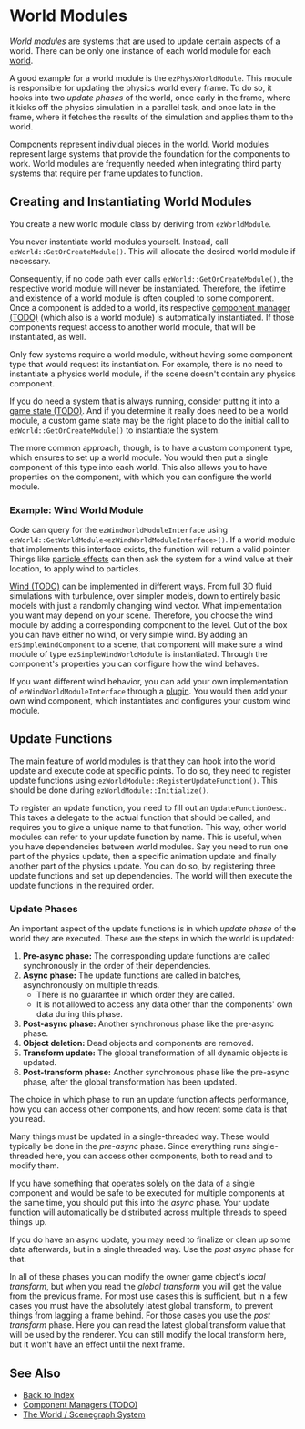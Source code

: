 # World Modules

*World modules* are systems that are used to update certain aspects of a world. There can be only one instance of each world module for each [world](worlds.md).

A good example for a world module is the `ezPhysXWorldModule`. This module is responsible for updating the physics world every frame. To do so, it hooks into two *update phases* of the world, once early in the frame, where it kicks off the physics simulation in a parallel task, and once late in the frame, where it fetches the results of the simulation and applies them to the world.

Components represent individual pieces in the world. World modules represent large systems that provide the foundation for the components to work. World modules are frequently needed when integrating third party systems that require per frame updates to function.

## Creating and Instantiating World Modules

You create a new world module class by deriving from `ezWorldModule`.

You never instantiate world modules yourself. Instead, call `ezWorld::GetOrCreateModule()`. This will allocate the desired world module if necessary.

Consequently, if no code path ever calls `ezWorld::GetOrCreateModule()`, the respective world module will never be instantiated. Therefore, the lifetime and existence of a world module is often coupled to some component. Once a component is added to a world, its respective [component manager (TODO)](component-managers.md) (which also is a world module) is automatically instantiated. If those components request access to another world module, that will be instantiated, as well.

Only few systems require a world module, without having some component type that would request its instantiation. For example, there is no need to instantiate a physics world module, if the scene doesn't contain any physics component.

If you do need a system that is always running, consider putting it into a [game state (TODO)](../application/game-state.md). And if you determine it really does need to be a world module, a custom game state may be the right place to do the initial call to `ezWorld::GetOrCreateModule()` to instantiate the system.

The more common approach, though, is to have a custom component type, which ensures to set up a world module. You would then put a single component of this type into each world. This also allows you to have properties on the component, with which you can configure the world module.

### Example: Wind World Module

Code can query for the `ezWindWorldModuleInterface` using `ezWorld::GetWorldModule<ezWindWorldModuleInterface>()`. If a world module that implements this interface exists, the function will return a valid pointer. Things like [particle effects](../../effects/particle-effects/particle-effects-overview.md) can then ask the system for a wind value at their location, to apply wind to particles.

[Wind (TODO)](../../effects/wind.md) can be implemented in different ways. From full 3D fluid simulations with turbulence, over simpler models, down to entirely basic models with just a randomly changing wind vector. What implementation you want may depend on your scene. Therefore, you choose the wind module by adding a corresponding component to the level. Out of the box you can have either no wind, or very simple wind. By adding an `ezSimpleWindComponent` to a scene, that component will make sure a wind module of type `ezSimpleWindWorldModule` is instantiated. Through the component's properties you can configure how the wind behaves.

If you want different wind behavior, you can add your own implementation of `ezWindWorldModuleInterface` through a [plugin](../../custom-code/cpp/engine-plugins.md). You would then add your own wind component, which instantiates and configures your custom wind module.

## Update Functions

The main feature of world modules is that they can hook into the world update and execute code at specific points. To do so, they need to register update functions using `ezWorldModule::RegisterUpdateFunction()`. This should be done during `ezWorldModule::Initialize()`.

To register an update function, you need to fill out an `UpdateFunctionDesc`. This takes a delegate to the actual function that should be called, and requires you to give a unique name to that function. This way, other world modules can refer to your update function by name. This is useful, when you have dependencies between world modules. Say you need to run one part of the physics update, then a specific animation update and finally another part of the physics update. You can do so, by registering three update functions and set up dependencies. The world will then execute the update functions in the required order.

### Update Phases

An important aspect of the update functions is in which *update phase* of the world they are executed. These are the steps in which the world is updated:

1. **Pre-async phase:** The corresponding update functions are called synchronously in the order of their dependencies.
1. **Async phase:** The update functions are called in batches, asynchronously on multiple threads.
   * There is no guarantee in which order they are called.
   * It is not allowed to access any data other than the components' own data during this phase.
1. **Post-async phase:** Another synchronous phase like the pre-async phase.
1. **Object deletion:** Dead objects and components are removed.
1. **Transform update:** The global transformation of all dynamic objects is updated.
1. **Post-transform phase:** Another synchronous phase like the pre-async phase, after the global transformation has been updated.

The choice in which phase to run an update function affects performance, how you can access other components, and how recent some data is that you read.

Many things must be updated in a single-threaded way. These would typically be done in the *pre-async* phase. Since everything runs single-threaded here, you can access other components, both to read and to modify them.

If you have something that operates solely on the data of a single component and would be safe to be executed for multiple components at the same time, you should put this into the *async* phase. Your update function will automatically be distributed across multiple threads to speed things up.

If you do have an async update, you may need to finalize or clean up some data afterwards, but in a single threaded way. Use the *post async* phase for that.

In all of these phases you can modify the owner game object's *local transform*, but when you read the *global transform* you will get the value from the previous frame. For most use cases this is sufficient, but in a few cases you must have the absolutely latest global transform, to prevent things from lagging a frame behind. For those cases you use the *post transform* phase. Here you can read the latest global transform value that will be used by the renderer. You can still modify the local transform here, but it won't have an effect until the next frame.

## See Also

* [Back to Index](../../index.md)
* [Component Managers (TODO)](component-managers.md)
* [The World / Scenegraph System](world-overview.md)
